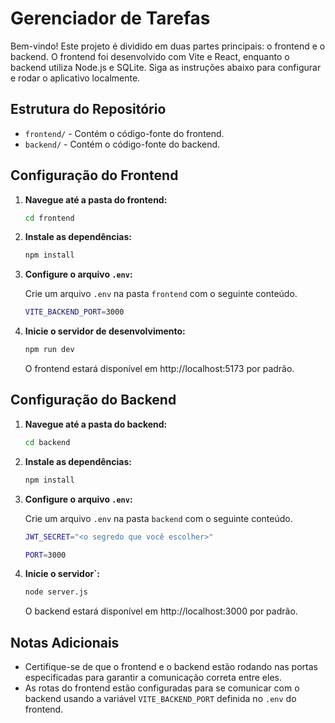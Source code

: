# Gerenciador de Tarefas

Bem-vindo! Este projeto é dividido em duas partes principais: o frontend e o backend. O frontend foi desenvolvido com Vite e React, enquanto o backend utiliza Node.js e SQLite. Siga as instruções abaixo para configurar e rodar o aplicativo localmente.

## Estrutura do Repositório

- `frontend/` - Contém o código-fonte do frontend.
- `backend/` - Contém o código-fonte do backend.

## Configuração do Frontend

1. **Navegue até a pasta do frontend:**

   ```bash
   cd frontend
   ```

2. **Instale as dependências:**

   ```bash
   npm install
   ```

3. **Configure o arquivo `.env`:**

   Crie um arquivo `.env` na pasta `frontend` com o seguinte conteúdo.

   ```bash
   VITE_BACKEND_PORT=3000 
   ```

4. **Inicie o servidor de desenvolvimento:**

   ```bash
   npm run dev
   ```

   O frontend estará disponível em http://localhost:5173 por padrão.

## Configuração do Backend


1. **Navegue até a pasta do backend:**

   ```bash
   cd backend

2. **Instale as dependências:**

   ```bash
   npm install
   ```

3. **Configure o arquivo `.env`:**

   Crie um arquivo `.env` na pasta `backend` com o seguinte conteúdo.

   ```bash
   JWT_SECRET="<o segredo que você escolher>"
   ```
   ```bash
   PORT=3000
   ```

4. **Inicie o servidor`:**

   ```bash
   node server.js
   ```
   
   O backend estará disponível em http://localhost:3000 por padrão.

## Notas Adicionais

- Certifique-se de que o frontend e o backend estão rodando nas portas especificadas para garantir a comunicação correta entre eles.
- As rotas do frontend estão configuradas para se comunicar com o backend usando a variável `VITE_BACKEND_PORT` definida no `.env` do frontend.
